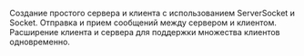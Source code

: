 Создание простого сервера и клиента с использованием ServerSocket и Socket.
Отправка и прием сообщений между сервером и клиентом.
Расширение клиента и сервера для поддержки множества клиентов одновременно.
